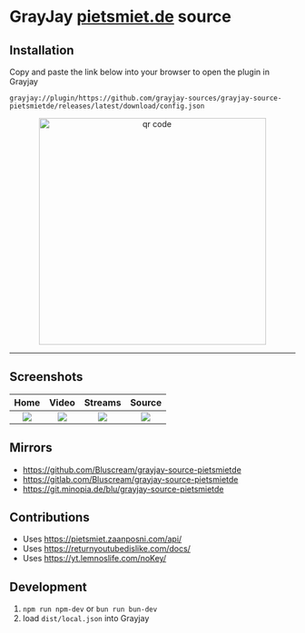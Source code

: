# GrayJay [pietsmiet.de](https://www.pietsmiet.de/) source

## Installation

Copy and paste the link below into your browser to open the plugin in Grayjay

```text
grayjay://plugin/https://github.com/grayjay-sources/grayjay-source-pietsmietde/releases/latest/download/config.json
```

<p align="center">
  <img src="https://github.com/Bluscream/grayjay-source-pietsmietde/assets/3318223/2f51ad7b-8f8d-4a78-aefe-68047bfdb71d" alt="qr code" width="400"/>
</p>
<hr>

## Screenshots

Home | Video | Streams | Source
:-------------------------:|:-------------------------:|:-------------------------:|:-------------------------:
![](assets/screenshots/home.jpg) | ![](assets/screenshots/video.jpg) | ![](assets/screenshots/streams.jpg) | ![](assets/screenshots/source.jpg)

## Mirrors
- https://github.com/Bluscream/grayjay-source-pietsmietde
- https://gitlab.com/Bluscream/grayjay-source-pietsmietde
- https://git.minopia.de/blu/grayjay-source-pietsmietde

## Contributions
- Uses https://pietsmiet.zaanposni.com/api/
- Uses https://returnyoutubedislike.com/docs/
- Uses https://yt.lemnoslife.com/noKey/

## Development
1.  `npm run npm-dev` or `bun run bun-dev`
2.  load `dist/local.json` into Grayjay
